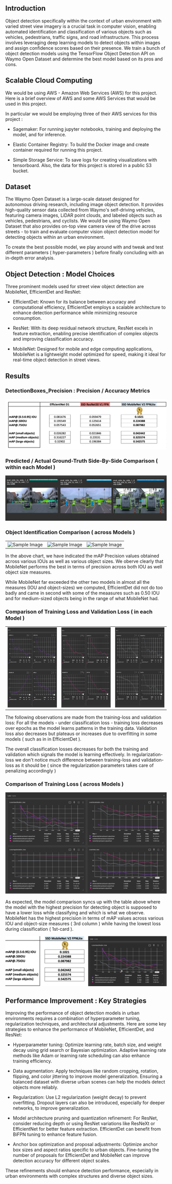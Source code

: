 

## Introduction

Object detection specifically within the context of urban environment with varied street view imagery is a crucial task in computer vision, enabling automated identification and classification of various objects such as vehicles, pedestrians, traffic signs, and road infrastructure. This process involves leveraging deep learning models to detect objects within images and assign confidence scores based on their presence. We train a bunch of object detection models using the TensorFlow Object Detection API on Waymo Open Dataset and determine the best model based on its pros and cons.



## Scalable Cloud Computing
We would be using AWS - Amazon Web Services (AWS) for this project. Here is a brief overview of AWS and some AWS Services that would be used in this project.

In particular we would be employing three of their AWS services for this project : 

- Sagemaker: For running jupyter notebooks, training and deploying the model, and for inference.

- Elastic Container Registry: To build the Docker image and create container required for running this project.

- Simple Storage Service: To save logs for creating visualizations with tensorboard. Also, the data for this project is stored in a public S3 bucket.


## Dataset
The Waymo Open Dataset is a large-scale dataset designed for autonomous driving research, including image object detection. It provides high-quality sensor data collected from Waymo's self-driving vehicles, featuring camera images, LiDAR point clouds, and labeled objects such as vehicles, pedestrians, and cyclists. We would be using Waymo Open Dataset that also provides on-top view camera view of the drive across streets - to train and evaluate computer vision object detection model for detecting objects within an urban environment.





To create the best possible model, we play around with and tweak and test different parameters ( hyper-parameters ) before finally concluding with an in-depth error analysis.


## Object Detection : Model Choices

Three prominent models used for street view object detection are MobileNet, EfficientDet and ResNet:

- EfficientDet: Known for its balance between accuracy and computational efficiency, EfficientDet employs a scalable architecture to enhance detection performance while minimizing resource consumption.


- ResNet: With its deep residual network structure, ResNet excels in feature extraction, enabling precise identification of complex objects and improving classification accuracy.


- MobileNet: Designed for mobile and edge computing applications, MobileNet is a lightweight model optimized for speed, making it ideal for real-time object detection in street views.



## Results


### DetectionBoxes_Precision : Precision / Accuracy Metrics

![Models mAP Metrics Comparison](media/Models_mAP_Metrics_Comparison1.png)



### Predicted / Actual Ground-Truth Side-By-Side Comparison ( within each Model )


![Models mAP Metrics Comparison](media/3Models_SideBySidePerformance.png)





### Object Identification Comparison ( across Models )

<table border="0">
	<tr border="0">
	<td>
<img src="media/EfficientDet_D1.gif" alt="Sample Image" style="width:250px; height:250px;"> 
</td>

<td><img src="media/SSD_ResNet50_V1_FPN.gif" alt="Sample Image" style="width:250px; height:250px;"> 
</td>

<td><img src="media/SSD_MobileNet_V2_FPNLite.gif" alt="Sample Image" style="width:250px; height:250px;"> 
</td>
</tr>
</table>

In the above chart, we have indicated the mAP Precision values obtained across various IOUs as well as various object sizes. We oberve clearly that MobileNet performs the best in terms of precision across both IOU as well object size measures. 


While MobileNet far exceeded the other two models in almost all the measures (IOU and object-sizes) we computed, EfficientDet did not do too badly and came in second with some of the meaasures such as 0.50 IOU and for medium-sized objects being in the range of what MobileNet had.



### Comparison of Training Loss and Validation Loss ( in each Model )
<table border="0">
	<tr border="0">
	<td>
<img src="media/EfficientDet_D1.png" alt="Sample Image" style="width:350px; height:250px;"> 
</td>

<td><img src="media/SSD_ResNet50_V1_FPN.png" alt="Sample Image" style="width:350px; height:250px;"> 
</td>

<td><img src="media/SSD_MobileNet_V2_FPNLite.png" alt="Sample Image" style="width:350px; height:250px;"> 
</td>
</tr>
</table>

The following observations are made from the training-loss and validation loss:
For all the models - under classification loss - training loss decreases over epochs as the model learns patterns in the training data. Validation loss also decreases but plateaus or increases due to overfitting in some models ( such as in in EfficientDet ).

The overall classification losses decreases for both the training and validation which signals the model is learning effectively. In regularization-loss we don't notice much difference between training-loss and validation-loss as it should be ( since the regularization parameters takes care of penalizing accordingly )




### Comparison of Training Loss ( across Models )
![Loss Comparison Models](media/Loss_Comparison_3Models.png)

As expected, the model comparison syncs up with the table above where the model with the highest precision for detecting object is supposed to have a lower loss while classifying and which is what we observe. MobileNet has the highest precision in terms of mAP values across various IOU and object-size measures ( 3rd column ) while having the lowest loss during classification ( 1st-card ).

![Best Model](media/BestModel.png)




## Performance Improvement : Key Strategies

Improving the performance of object detection models in urban environments requires a combination of hyperparameter tuning, regularization techniques, and architectural adjustments. 
Here are some key strategies to enhance the performance of MobileNet, EfficientDet, and ResNet:



- Hyperparameter tuning: Optimize learning rate, batch size, and weight decay using grid search or Bayesian optimization. Adaptive learning rate methods like Adam or learning rate scheduling can also enhance training efficiency.

- Data augmentation: Apply techniques like random cropping, rotation, flipping, and color jittering to improve model generalization. Ensuring a balanced dataset with diverse urban scenes can help the models detect objects more reliably.

- Regularization: Use L2 regularization (weight decay) to prevent overfitting. Dropout layers can also be introduced, especially for deeper networks, to improve generalization.

- Model architecture pruning and quantization refinement: For ResNet, consider reducing depth or using ResNet variations like ResNeXt or EfficientNet for better feature extraction. EfficientDet can benefit from BiFPN tuning to enhance feature fusion.

- Anchor box optimization and proposal adjustments: Optimize anchor box sizes and aspect ratios specific to urban objects. Fine-tuning the number of proposals for EfficientDet and MobileNet can improve detection accuracy for different object scales.

These refinements should enhance detection performance, especially in urban environments with complex structures and diverse object sizes. 




